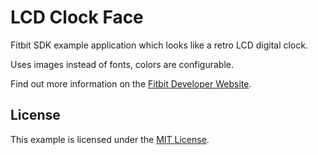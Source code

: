 # LCD Clock Face

Fitbit SDK example application which looks like a retro LCD digital clock.

Uses images instead of fonts, colors are configurable.

Find out more information on the
[Fitbit Developer Website](https://dev.fitbit.com).

## License

This example is licensed under the [MIT License](./LICENSE).
